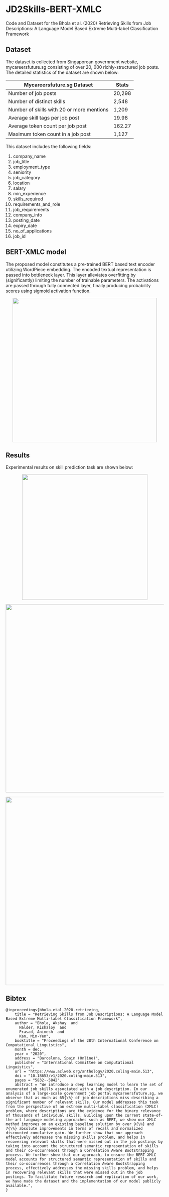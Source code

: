# JD2Skills-BERT-XMLC
Code and Dataset for the Bhola et al. (2020) Retrieving Skills from Job Descriptions: A Language Model Based Extreme Multi-label Classification Framework

## Dataset

The dataset is collected from Singaporean government website, mycareersfuture.sg consisting of over 20, 000 richly-structured job posts. The detailed statistics of the dataset are shown below:

Mycareersfuture.sg Dataset |  Stats
--- | ---
Number of job posts | 20,298
Number of distinct skills | 2,548
Number of skills with 20 or more mentions | 1,209
Average skill tags per job post | 19.98
Average token count per job post | 162.27
Maximum token count in a job post | 1,127


This dataset includes the following fields:

1. company_name
2. job_title
3. employment_type
4. seniority
5. job_category
6. location
7. salary
8. min_experience
9. skills_required
10. requirements_and_role
11. job_requirements
12. company_info
13. posting_date
14. expiry_date
15. no_of_applications
16. job_id


## BERT-XMLC model
The proposed model constitutes a pre-trained BERT based text encoder utilizing WordPiece embedding. The encoded textual representation is passed into bottleneck layer. This layer alleviates overfitting by (significantly) limiting the number of trainable parameters. The activations are passed through fully connected layer, finally producing probability scores using sigmoid activation function.

<p align="center">
  <img width="460"  src="https://github.com/WING-NUS/JD2Skills-BERT-XMLC/blob/main/doc/BERT-XMLC.png">
</p>

## Results

Experimental results on skill prediction task are shown below:

<p align="center">
  <img width="400"  src="https://github.com/WING-NUS/JD2Skills-BERT-XMLC/blob/main/doc/Screenshot%202020-11-30%20163740.png">
</p>

<p align="center">
  <img width="600"  src="https://github.com/WING-NUS/JD2Skills-BERT-XMLC/blob/main/doc/Screenshot%202020-11-30%20163812.png">
</p>

<p align="center">
  <img width="600"  src="https://github.com/WING-NUS/JD2Skills-BERT-XMLC/blob/main/doc/Screenshot%202020-11-30%20163845.png">
</p>

## Bibtex
```
@inproceedings{bhola-etal-2020-retrieving,
    title = "Retrieving Skills from Job Descriptions: A Language Model Based Extreme Multi-label Classification Framework",
    author = "Bhola, Akshay  and
      Halder, Kishaloy  and
      Prasad, Animesh  and
      Kan, Min-Yen",
    booktitle = "Proceedings of the 28th International Conference on Computational Linguistics",
    month = dec,
    year = "2020",
    address = "Barcelona, Spain (Online)",
    publisher = "International Committee on Computational Linguistics",
    url = "https://www.aclweb.org/anthology/2020.coling-main.513",
    doi = "10.18653/v1/2020.coling-main.513",
    pages = "5832--5842",
    abstract = "We introduce a deep learning model to learn the set of enumerated job skills associated with a job description. In our analysis of a large-scale government job portal mycareersfuture.sg, we observe that as much as 65{\%} of job descriptions miss describing a significant number of relevant skills. Our model addresses this task from the perspective of an extreme multi-label classification (XMLC) problem, where descriptions are the evidence for the binary relevance of thousands of individual skills. Building upon the current state-of-the-art language modeling approaches such as BERT, we show our XMLC method improves on an existing baseline solution by over 9{\%} and 7{\%} absolute improvements in terms of recall and normalized discounted cumulative gain. We further show that our approach effectively addresses the missing skills problem, and helps in recovering relevant skills that were missed out in the job postings by taking into account the structured semantic representation of skills and their co-occurrences through a Correlation Aware Bootstrapping process. We further show that our approach, to ensure the BERT-XMLC model accounts for structured semantic representation of skills and their co-occurrences through a Correlation Aware Bootstrapping process, effectively addresses the missing skills problem, and helps in recovering relevant skills that were missed out in the job postings. To facilitate future research and replication of our work, we have made the dataset and the implementation of our model publicly available.",
}
```

